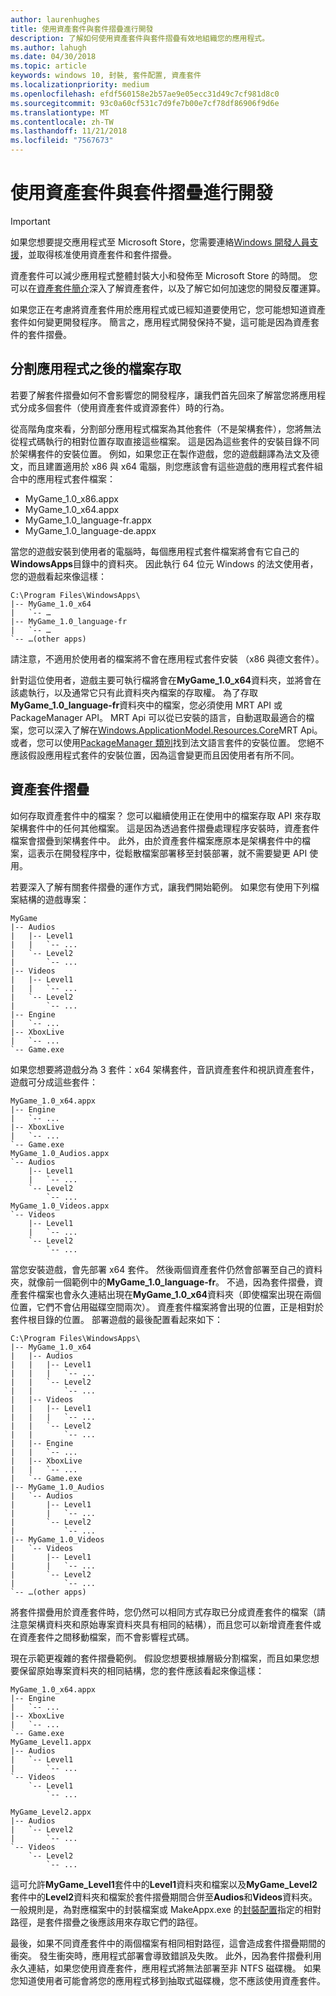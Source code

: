 ```yaml
---
author: laurenhughes
title: 使用資產套件與套件摺疊進行開發
description: 了解如何使用資產套件與套件摺疊有效地組織您的應用程式。
ms.author: lahugh
ms.date: 04/30/2018
ms.topic: article
keywords: windows 10, 封裝, 套件配置, 資產套件
ms.localizationpriority: medium
ms.openlocfilehash: efdf560158e2b57ae9e05ecc31d49c7cf981d8c0
ms.sourcegitcommit: 93c0a60cf531c7d9fe7b00e7cf78df86906f9d6e
ms.translationtype: MT
ms.contentlocale: zh-TW
ms.lasthandoff: 11/21/2018
ms.locfileid: "7567673"
---
```

# <a name="developing-with-asset-packages-and-package-folding"></a>使用資產套件與套件摺疊進行開發 

> [!IMPORTANT]
> 如果您想要提交應用程式至 Microsoft Store，您需要連絡[Windows 開發人員支援](https://developer.microsoft.com/windows/support)，並取得核准使用資產套件和套件摺疊。

資產套件可以減少應用程式整體封裝大小和發佈至 Microsoft Store 的時間。 您可以在[資產套件簡介](asset-packages.md)深入了解資產套件，以及了解它如何加速您的開發反覆運算。

如果您正在考慮將資產套件用於應用程式或已經知道要使用它，您可能想知道資產套件如何變更開發程序。 簡言之，應用程式開發保持不變，這可能是因為資產套件的套件摺疊。

## <a name="file-access-after-splitting-your-app"></a>分割應用程式之後的檔案存取

若要了解套件摺疊如何不會影響您的開發程序，讓我們首先回來了解當您將應用程式分成多個套件（使用資產套件或資源套件）時的行為。 

從高階角度來看，分割部分應用程式檔案為其他套件（不是架構套件），您將無法從程式碼執行的相對位置存取直接這些檔案。 這是因為這些套件的安裝目錄不同於架構套件的安裝位置。 例如，如果您正在製作遊戲，您的遊戲翻譯為法文及德文，而且建置適用於 x86 與 x64 電腦，則您應該會有這些遊戲的應用程式套件組合中的應用程式套件檔案：

-   MyGame_1.0_x86.appx
-   MyGame_1.0_x64.appx
-   MyGame_1.0_language-fr.appx
-   MyGame_1.0_language-de.appx

當您的遊戲安裝到使用者的電腦時，每個應用程式套件檔案將會有它自己的**WindowsApps**目錄中的資料夾。 因此執行 64 位元 Windows 的法文使用者，您的遊戲看起來像這樣：

```example
C:\Program Files\WindowsApps\
|-- MyGame_1.0_x64
|   `-- …
|-- MyGame_1.0_language-fr
|   `-- …
`-- …(other apps)
```

請注意，不適用於使用者的檔案將不會在應用程式套件安裝 （x86 與德文套件）。 

針對這位使用者，遊戲主要可執行檔將會在**MyGame_1.0_x64**資料夾，並將會在該處執行，以及通常它只有此資料夾內檔案的存取權。 為了存取**MyGame_1.0_language-fr**資料夾中的檔案，您必須使用 MRT API 或 PackageManager API。 MRT Api 可以從已安裝的語言，自動選取最適合的檔案，您可以深入了解在[Windows.ApplicationModel.Resources.Core](https://docs.microsoft.com/uwp/api/windows.applicationmodel.resources.core)MRT Api。 或者，您可以使用[PackageManager 類別](https://docs.microsoft.com/uwp/api/Windows.Management.Deployment.PackageManager)找到法文語言套件的安裝位置。 您絕不應該假設應用程式套件的安裝位置，因為這會變更而且因使用者有所不同。 

## <a name="asset-package-folding"></a>資產套件摺疊

如何存取資產套件中的檔案？ 您可以繼續使用正在使用中的檔案存取 API 來存取架構套件中的任何其他檔案。 這是因為透過套件摺疊處理程序安裝時，資產套件檔案會摺疊到架構套件中。 此外，由於資產套件檔案應原本是架構套件中的檔案，這表示在開發程序中，從鬆散檔案部署移至封裝部署，就不需要變更 API 使用。 

若要深入了解有關套件摺疊的運作方式，讓我們開始範例。 如果您有使用下列檔案結構的遊戲專案：

```example
MyGame
|-- Audios
|   |-- Level1
|   |   `-- ...
|   `-- Level2
|       `-- ...
|-- Videos
|   |-- Level1
|   |   `-- ...
|   `-- Level2
|       `-- ...
|-- Engine
|   `-- ...
|-- XboxLive
|   `-- ...
`-- Game.exe
```

如果您想要將遊戲分為 3 套件：x64 架構套件，音訊資產套件和視訊資產套件，遊戲可分成這些套件：

```example
MyGame_1.0_x64.appx
|-- Engine
|   `-- ...
|-- XboxLive
|   `-- ...
`-- Game.exe
MyGame_1.0_Audios.appx
`-- Audios
    |-- Level1
    |   `-- ...
    `-- Level2
        `-- ...
MyGame_1.0_Videos.appx
`-- Videos
    |-- Level1
    |   `-- ...
    `-- Level2
        `-- ...
```

當您安裝遊戲，會先部署 x64 套件。 然後兩個資產套件仍然會部署至自己的資料夾，就像前一個範例中的**MyGame_1.0_language-fr**。 不過，因為套件摺疊，資產套件檔案也會永久連結出現在**MyGame_1.0_x64**資料夾（即使檔案出現在兩個位置，它們不會佔用磁碟空間兩次）。 資產套件檔案將會出現的位置，正是相對於套件根目錄的位置。 部署遊戲的最後配置看起來如下：

```example 
C:\Program Files\WindowsApps\
|-- MyGame_1.0_x64
|   |-- Audios
|   |   |-- Level1
|   |   |   `-- ...
|   |   `-- Level2
|   |       `-- ...
|   |-- Videos
|   |   |-- Level1
|   |   |   `-- ...
|   |   `-- Level2
|   |       `-- ...
|   |-- Engine
|   |   `-- ...
|   |-- XboxLive
|   |   `-- ...
|   `-- Game.exe
|-- MyGame_1.0_Audios
|   `-- Audios
|       |-- Level1
|       |   `-- ...
|       `-- Level2
|           `-- ...
|-- MyGame_1.0_Videos
|   `-- Videos
|       |-- Level1
|       |   `-- ...
|       `-- Level2
|           `-- ...
`-- …(other apps)
```

將套件摺疊用於資產套件時，您仍然可以相同方式存取已分成資產套件的檔案（請注意架構資料夾和原始專案資料夾具有相同的結構），而且您可以新增資產套件或在資產套件之間移動檔案，而不會影響程式碼。 

現在示範更複雜的套件摺疊範例。 假設您想要根據層級分割檔案，而且如果您想要保留原始專案資料夾的相同結構，您的套件應該看起來像這樣：

```example
MyGame_1.0_x64.appx
|-- Engine
|   `-- ...
|-- XboxLive
|   `-- ...
`-- Game.exe
MyGame_Level1.appx
|-- Audios
|   `-- Level1
|       `-- ...
`-- Videos
    `-- Level1
        `-- ...

MyGame_Level2.appx
|-- Audios
|   `-- Level2
|       `-- ...
`-- Videos
    `-- Level2
        `-- ...
```
這可允許**MyGame_Level1**套件中的**Level1**資料夾和檔案以及**MyGame_Level2**套件中的**Level2**資料夾和檔案於套件摺疊期間合併至**Audios**和**Videos**資料夾。 一般規則是，為對應檔案中的封裝檔案或 MakeAppx.exe 的[封裝配置](packaging-layout.md)指定的相對路徑，是套件摺疊之後應該用來存取它們的路徑。 

最後，如果不同資產套件中的兩個檔案有相同相對路徑，這會造成套件摺疊期間的衝突。 發生衝突時，應用程式部署會導致錯誤及失敗。 此外，因為套件摺疊利用永久連結，如果您使用資產套件，應用程式將無法部署至非 NTFS 磁碟機。 如果您知道使用者可能會將您的應用程式移到抽取式磁碟機，您不應該使用資產套件。 


